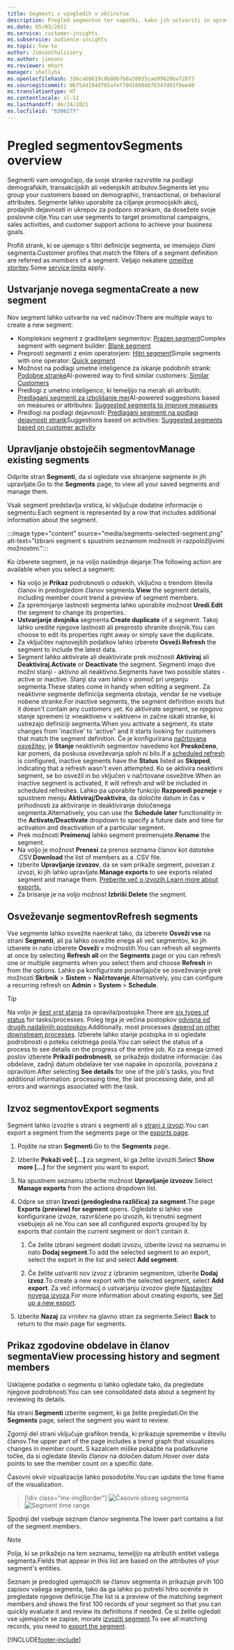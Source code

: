 ```yaml
---
title: Segmenti v vpogledih v občinstvo
description: Pregled segmentov ter napotki, kako jih ustvariti in upravljati.
ms.date: 05/03/2021
ms.service: customer-insights
ms.subservice: audience-insights
ms.topic: how-to
author: JimsonChalissery
ms.author: jimsonc
ms.reviewer: mhart
manager: shellyha
ms.openlocfilehash: 336cab8619c0b80b7b8a38035cae99620baf2873
ms.sourcegitcommit: 0b754d194d765afef70d1008db7b347dd1f0ee40
ms.translationtype: HT
ms.contentlocale: sl-SI
ms.lasthandoff: 06/24/2021
ms.locfileid: "6306277"
---
```

# <a name="segments-overview"></a><span data-ttu-id="370de-103">Pregled segmentov</span><span class="sxs-lookup"><span data-stu-id="370de-103">Segments overview</span></span>

<span data-ttu-id="370de-104">Segmenti vam omogočajo, da svoje stranke razvrstite na podlagi demografskih, transakcijskih ali vedenjskih atributov.</span><span class="sxs-lookup"><span data-stu-id="370de-104">Segments let you group your customers based on demographic, transactional, or behavioral attributes.</span></span> <span data-ttu-id="370de-105">Segmente lahko uporabite za ciljanje promocijskih akcij, prodajnih dejavnosti in ukrepov za podporo strankam, da dosežete svoje poslovne cilje.</span><span class="sxs-lookup"><span data-stu-id="370de-105">You can use segments to target promotional campaigns, sales activities, and customer support actions to achieve your business goals.</span></span>

<span data-ttu-id="370de-106">Profili strank, ki se ujemajo s filtri definicije segmenta, se imenujejo *člani* segmenta.</span><span class="sxs-lookup"><span data-stu-id="370de-106">Customer profiles that match the filters of a segment definition are referred as *members* of a segment.</span></span> <span data-ttu-id="370de-107">Veljajo nekatere [omejitve storitev](service-limits.md).</span><span class="sxs-lookup"><span data-stu-id="370de-107">Some [service limits](service-limits.md) apply.</span></span>

## <a name="create-a-new-segment"></a><span data-ttu-id="370de-108">Ustvarjanje novega segmenta</span><span class="sxs-lookup"><span data-stu-id="370de-108">Create a new segment</span></span>

<span data-ttu-id="370de-109">Nov segment lahko ustvarite na več načinov:</span><span class="sxs-lookup"><span data-stu-id="370de-109">There are multiple ways to create a new segment:</span></span> 

- <span data-ttu-id="370de-110">Kompleksni segment z graditeljem segmentov: [Prazen segment](segment-builder.md#create-a-new-segment)</span><span class="sxs-lookup"><span data-stu-id="370de-110">Complex segment with segment builder: [Blank segment](segment-builder.md#create-a-new-segment)</span></span>
- <span data-ttu-id="370de-111">Preprosti segmenti z enim operatorjem: [Hitri segment](segment-builder.md#quick-segments)</span><span class="sxs-lookup"><span data-stu-id="370de-111">Simple segments with one operator: [Quick segment](segment-builder.md#quick-segments)</span></span>
- <span data-ttu-id="370de-112">Možnost na podlagi umetne inteligence za iskanje podobnih strank: [Podobne stranke](find-similar-customer-segments.md)</span><span class="sxs-lookup"><span data-stu-id="370de-112">AI-powered way to find similar customers: [Similar Customers](find-similar-customer-segments.md)</span></span>
- <span data-ttu-id="370de-113">Predlogi z umetno inteligenco, ki temeljijo na merah ali atributih: [Predlagani segmenti za izboljšanje mer](suggested-segments.md)</span><span class="sxs-lookup"><span data-stu-id="370de-113">AI-powered suggestions based on measures or attributes: [Suggested segments to improve measures](suggested-segments.md)</span></span>
- <span data-ttu-id="370de-114">Predlogi na podlagi dejavnosti: [Predlagani segmenti na podlagi dejavnosti strank](suggested-segments-activity.md)</span><span class="sxs-lookup"><span data-stu-id="370de-114">Suggestions based on activities: [Suggested segments based on customer activity](suggested-segments-activity.md)</span></span>

## <a name="manage-existing-segments"></a><span data-ttu-id="370de-115">Upravljanje obstoječih segmentov</span><span class="sxs-lookup"><span data-stu-id="370de-115">Manage existing segments</span></span>

<span data-ttu-id="370de-116">Odprite stran **Segmenti**, da si ogledate vse shranjene segmente in jih upravljate.</span><span class="sxs-lookup"><span data-stu-id="370de-116">Go to the **Segments** page, to view all your saved segments and manage them.</span></span>

<span data-ttu-id="370de-117">Vsak segment predstavlja vrstica, ki vključuje dodatne informacije o segmentu.</span><span class="sxs-lookup"><span data-stu-id="370de-117">Each segment is represented by a row that includes additional information about the segment.</span></span>

:::image type="content" source="media/segments-selected-segment.png" alt-text="Izbrani segment s spustnim seznamom možnosti in razpoložljivimi možnostmi.":::

<span data-ttu-id="370de-119">Ko izberete segment, je na voljo naslednje dejanje:</span><span class="sxs-lookup"><span data-stu-id="370de-119">The following action are available when you select a segment:</span></span>

- <span data-ttu-id="370de-120">Na voljo je **Prikaz** podrobnosti o odsekih, vključno s trendom števila članov in predogledom članov segmenta.</span><span class="sxs-lookup"><span data-stu-id="370de-120">**View** the segment details, including member count trend a preview of segment members.</span></span>
- <span data-ttu-id="370de-121">Za spreminjanje lastnosti segmenta lahko uporabite možnost **Uredi**.</span><span class="sxs-lookup"><span data-stu-id="370de-121">**Edit** the segment to change its properties.</span></span>
- <span data-ttu-id="370de-122">**Ustvarjanje dvojnika** segmenta.</span><span class="sxs-lookup"><span data-stu-id="370de-122">**Create duplicate** of a segment.</span></span> <span data-ttu-id="370de-123">Takoj lahko uredite njegove lastnosti ali preprosto shranite dvojnik.</span><span class="sxs-lookup"><span data-stu-id="370de-123">You can choose to edit its properties right away or simply save the duplicate.</span></span>
- <span data-ttu-id="370de-124">Za vključitev najnovejših podatkov lahko izberete **Osveži**.</span><span class="sxs-lookup"><span data-stu-id="370de-124">**Refresh** the segment to include the latest data.</span></span>
- <span data-ttu-id="370de-125">Segment lahko aktivirate ali deaktivirate prek možnosti **Aktiviraj** ali **Deaktiviraj**.</span><span class="sxs-lookup"><span data-stu-id="370de-125">**Activate** or **Deactivate** the segment.</span></span> <span data-ttu-id="370de-126">Segmenti imajo dve možni stanji - aktivno ali neaktivno.</span><span class="sxs-lookup"><span data-stu-id="370de-126">Segments have two possible states - active or inactive.</span></span> <span data-ttu-id="370de-127">Stanji sta vam lahko v pomoč pri urejanju segmenta.</span><span class="sxs-lookup"><span data-stu-id="370de-127">These states come in handy when editing a segment.</span></span> <span data-ttu-id="370de-128">Za neaktivne segmente definicija segmenta obstaja, vendar še ne vsebuje nobene stranke.</span><span class="sxs-lookup"><span data-stu-id="370de-128">For inactive segments, the segment definition exists but it doesn't contain any customers yet.</span></span> <span data-ttu-id="370de-129">Ko aktivirate segment, se njegovo stanje spremeni iz »neaktiven« v »aktiven« in začne iskati stranke, ki ustrezajo definiciji segmenta.</span><span class="sxs-lookup"><span data-stu-id="370de-129">When you activate a segment, its state changes from 'inactive' to 'active" and it starts looking for customers that match the segment definition.</span></span> <span data-ttu-id="370de-130">Če je konfigurirana [načrtovana osvežitev](system.md#schedule-tab), je **Stanje** neaktivnih segmentov navedeno kot **Preskočeno**, kar pomeni, da poskusa osveževanja sploh ni bilo.</span><span class="sxs-lookup"><span data-stu-id="370de-130">If a [scheduled refresh](system.md#schedule-tab) is configured, inactive segments have the **Status** listed as **Skipped**, indicating that a refresh wasn't even attempted.</span></span> <span data-ttu-id="370de-131">Ko se aktivira neaktivni segment, se bo osvežil in bo vključen v načrtovane osvežitve.</span><span class="sxs-lookup"><span data-stu-id="370de-131">When an inactive segment is activated, it will refresh and will be included in scheduled refreshes.</span></span>
  <span data-ttu-id="370de-132">Lahko pa uporabite funkcijo **Razporedi pozneje** v spustnem meniju **Aktiviraj/Deaktivira**, da določite datum in čas v prihodnosti za aktiviranje in deaktiviranje določenega segmenta.</span><span class="sxs-lookup"><span data-stu-id="370de-132">Alternatively, you can use the **Schedule later** functionality in the **Activate/Deactivate** dropdown to specify a future date and time for activation and deactivation of a particular segment.</span></span>
- <span data-ttu-id="370de-133">Prek možnosti **Preimenuj** lahko segment preimenujete.</span><span class="sxs-lookup"><span data-stu-id="370de-133">**Rename** the segment.</span></span>
- <span data-ttu-id="370de-134">Na voljo je možnost **Prenesi** za prenos seznama članov kot datoteke .CSV.</span><span class="sxs-lookup"><span data-stu-id="370de-134">**Download** the list of members as a .CSV file.</span></span>
- <span data-ttu-id="370de-135">Izberite **Upravljanje izvozov**, da se vam prikaže segment, povezan z izvozi, ki jih lahko upravljate.</span><span class="sxs-lookup"><span data-stu-id="370de-135">**Manage exports** to see exports related segment and manage them.</span></span> [<span data-ttu-id="370de-136">Preberite več o izvozih.</span><span class="sxs-lookup"><span data-stu-id="370de-136">Learn more about exports.</span></span>](export-destinations.md)
- <span data-ttu-id="370de-137">Za brisanje je na voljo možnost **Izbriši**.</span><span class="sxs-lookup"><span data-stu-id="370de-137">**Delete** the segment.</span></span>

## <a name="refresh-segments"></a><span data-ttu-id="370de-138">Osveževanje segmentov</span><span class="sxs-lookup"><span data-stu-id="370de-138">Refresh segments</span></span>

<span data-ttu-id="370de-139">Vse segmente lahko osvežite naenkrat tako, da izberete **Osveži vse** na strani **Segmenti**, ali pa lahko osvežite enega ali več segmentov, ko jih izberete in nato izberete **Osveži** v možnostih.</span><span class="sxs-lookup"><span data-stu-id="370de-139">You can refresh all segments at once by selecting **Refresh all** on the **Segments** page or you can refresh one or multiple segments when you select them and choose **Refresh** in from the options.</span></span> <span data-ttu-id="370de-140">Lahko pa konfigurirate ponavljajoče se osveževanje prek možnosti **Skrbnik** > **Sistem** > **Načrtovanje**.</span><span class="sxs-lookup"><span data-stu-id="370de-140">Alternatively, you can configure a recurring refresh on **Admin** > **System** > **Schedule**.</span></span>

> [!TIP]
> <span data-ttu-id="370de-141">Na voljo je [šest vrst stanja](system.md#status-types) za opravila/postopke.</span><span class="sxs-lookup"><span data-stu-id="370de-141">There are [six types of status](system.md#status-types) for tasks/processes.</span></span> <span data-ttu-id="370de-142">Poleg tega je večina postopkov [odvisna od drugih nadaljnjih postopkov](system.md#refresh-policies).</span><span class="sxs-lookup"><span data-stu-id="370de-142">Additionally, most processes [depend on other downstream processes](system.md#refresh-policies).</span></span> <span data-ttu-id="370de-143">Izberete lahko stanje postopka in si ogledate podrobnosti o poteku celotnega posla.</span><span class="sxs-lookup"><span data-stu-id="370de-143">You can select the status of a process to see details on the progress of the entire job.</span></span> <span data-ttu-id="370de-144">Ko za enega izmed poslov izberete **Prikaži podrobnosti**, se prikažejo dodatne informacije: čas obdelave, zadnji datum obdelave ter vse napake in opozorila, povezana z opravilom.</span><span class="sxs-lookup"><span data-stu-id="370de-144">After selecting **See details** for one of the job's tasks, you find additional information: processing time, the last processing date, and all errors and warnings associated with the task.</span></span>

## <a name="export-segments"></a><span data-ttu-id="370de-145">Izvoz segmentov</span><span class="sxs-lookup"><span data-stu-id="370de-145">Export segments</span></span>

<span data-ttu-id="370de-146">Segment lahko izvozite s strani s segmenti ali s [strani z izvozi](export-destinations.md).</span><span class="sxs-lookup"><span data-stu-id="370de-146">You can export a segment from the segments page or the [exports page](export-destinations.md).</span></span> 

1. <span data-ttu-id="370de-147">Pojdite na stran **Segmenti**.</span><span class="sxs-lookup"><span data-stu-id="370de-147">Go to the **Segments** page.</span></span>

1. <span data-ttu-id="370de-148">Izberite **Pokaži več [...]** za segment, ki ga želite izvoziti.</span><span class="sxs-lookup"><span data-stu-id="370de-148">Select **Show more [...]** for the segment you want to export.</span></span>

1. <span data-ttu-id="370de-149">Na spustnem seznamu izberite možnost **Upravljanje izvozov**.</span><span class="sxs-lookup"><span data-stu-id="370de-149">Select **Manage exports** from the actions dropdown list.</span></span>

1. <span data-ttu-id="370de-150">Odpre se stran **Izvozi (predogledna različica) za segment**.</span><span class="sxs-lookup"><span data-stu-id="370de-150">The page **Exports (preview) for segment** opens.</span></span> <span data-ttu-id="370de-151">Ogledate si lahko vse konfigurirane izvoze, razvrščene po izvozih, ki trenutni segment vsebujejo ali ne.</span><span class="sxs-lookup"><span data-stu-id="370de-151">You can see all configured exports grouped by by exports that contain the current segment or don't contain it.</span></span>

   1. <span data-ttu-id="370de-152">Če želite izbrani segment dodati izvozu, izberite izvoz na seznamu in nato **Dodaj segment**.</span><span class="sxs-lookup"><span data-stu-id="370de-152">To add the selected segment to an export, select the export in the list and select **Add segment**.</span></span>

   1. <span data-ttu-id="370de-153">Če želite ustvariti nov izvoz z izbranim segmentom, izberite **Dodaj izvoz**.</span><span class="sxs-lookup"><span data-stu-id="370de-153">To create a new export with the selected segment, select **Add export**.</span></span> <span data-ttu-id="370de-154">Za več informacij o ustvarjanju izvozov glejte [Nastavitev novega izvoza](export-destinations.md#set-up-a-new-export).</span><span class="sxs-lookup"><span data-stu-id="370de-154">For more information about creating exports, see [Set up a new export](export-destinations.md#set-up-a-new-export).</span></span>

1. <span data-ttu-id="370de-155">Izberite **Nazaj** za vrnitev na glavno stran za segmente.</span><span class="sxs-lookup"><span data-stu-id="370de-155">Select **Back** to return to the main page for segments.</span></span>

## <a name="view-processing-history-and-segment-members"></a><span data-ttu-id="370de-156">Prikaz zgodovine obdelave in članov segmenta</span><span class="sxs-lookup"><span data-stu-id="370de-156">View processing history and segment members</span></span>

<span data-ttu-id="370de-157">Usklajene podatke o segmentu si lahko ogledate tako, da pregledate njegove podrobnosti.</span><span class="sxs-lookup"><span data-stu-id="370de-157">You can see consolidated data about a segment by reviewing its details.</span></span>

<span data-ttu-id="370de-158">Na strani **Segmenti** izberite segment, ki ga želite pregledati.</span><span class="sxs-lookup"><span data-stu-id="370de-158">On the **Segments** page, select the segment you want to review.</span></span>

<span data-ttu-id="370de-159">Zgornji del strani vključuje grafikon trenda, ki prikazuje spremembe v številu članov.</span><span class="sxs-lookup"><span data-stu-id="370de-159">The upper part of the page includes a trend graph that visualizes changes in member count.</span></span> <span data-ttu-id="370de-160">S kazalcem miške pokažite na podatkovne točke, da si ogledate število članov na določen datum.</span><span class="sxs-lookup"><span data-stu-id="370de-160">Hover over data points to see the member count on a specific date.</span></span>

<span data-ttu-id="370de-161">Časovni okvir vizualizacije lahko posodobite.</span><span class="sxs-lookup"><span data-stu-id="370de-161">You can update the time frame of the visualization.</span></span>

> [!div class="mx-imgBorder"]
> <span data-ttu-id="370de-162">![Časovni obseg segmenta](media/segment-time-range.png "Časovni obseg segmenta")</span><span class="sxs-lookup"><span data-stu-id="370de-162">![Segment time range](media/segment-time-range.png "Segment time range")</span></span>

<span data-ttu-id="370de-163">Spodnji del vsebuje seznam članov segmenta.</span><span class="sxs-lookup"><span data-stu-id="370de-163">The lower part contains a list of the segment members.</span></span>

> [!NOTE]
> <span data-ttu-id="370de-164">Polja, ki se prikažejo na tem seznamu, temeljijo na atributih entitet vašega segmenta.</span><span class="sxs-lookup"><span data-stu-id="370de-164">Fields that appear in this list are based on the attributes of your segment's entities.</span></span>
>
><span data-ttu-id="370de-165">Seznam je predogled ujemajočih se članov segmenta in prikazuje prvih 100 zapisov vašega segmenta, tako da ga lahko po potrebi hitro ocenite in pregledate njegove definicije.</span><span class="sxs-lookup"><span data-stu-id="370de-165">The list is a preview of the matching segment members and shows the first 100 records of your segment so that you can quickly evaluate it and review its definitions if needed.</span></span> <span data-ttu-id="370de-166">Če si želite ogledati vse ujemajoče se zapise, morate [izvoziti segment](export-destinations.md).</span><span class="sxs-lookup"><span data-stu-id="370de-166">To see all matching records, you need to [export the segment](export-destinations.md).</span></span>

[!INCLUDE[footer-include](../includes/footer-banner.md)] 
